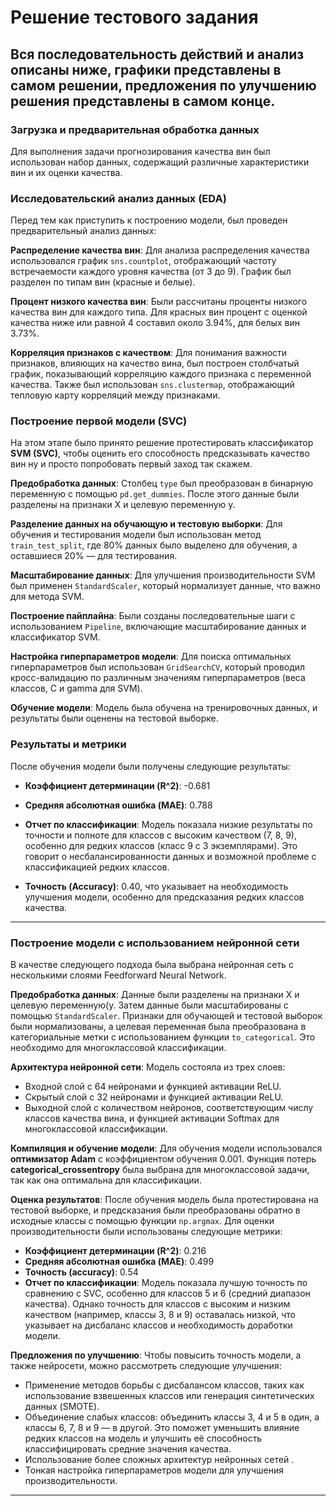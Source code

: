 # Решение тестового задания 

## Вся последовательность действий и анализ описаны ниже, графики представлены в самом решении, предложения по улучшению решения представлены в самом конце.

### Загрузка и предварительная обработка данных

Для выполнения задачи прогнозирования качества вин был использован набор данных, содержащий различные характеристики вин и их оценки качества. 

### Исследовательский анализ данных (EDA)

Перед тем как приступить к построению модели, был проведен предварительный анализ данных:

 **Распределение качества вин**:
   Для анализа распределения качества использовался график `sns.countplot`, отображающий частоту встречаемости каждого уровня качества (от 3 до 9). График был разделен по типам вин (красные и белые).

 **Процент низкого качества вин**:
   Были рассчитаны проценты низкого качества вин для каждого типа. Для красных вин процент с оценкой качества ниже или равной 4 составил около 3.94%, для белых вин 3.73%.

 **Корреляция признаков с качеством**:
   Для понимания важности признаков, влияющих на качество вина, был построен столбчатый график, показывающий корреляцию каждого признака с переменной качества. Также был использован `sns.clustermap`, отображающий тепловую карту корреляций между признаками.

### Построение первой модели (SVC)

На этом этапе было принято решение протестировать классификатор **SVM (SVC)**, чтобы оценить его способность предсказывать качество вин ну и просто попробовать первый заход так скажем. 

 **Предобработка данных**:
   Столбец `type` был преобразован в бинарную переменную с помощью `pd.get_dummies`. После этого данные были разделены на признаки X и целевую переменную y.

 **Разделение данных на обучающую и тестовую выборки**:
   Для обучения и тестирования модели был использован метод `train_test_split`, где 80% данных было выделено для обучения, а оставшиеся 20% — для тестирования.

 **Масштабирование данных**:
   Для улучшения производительности SVM был применен `StandardScaler`, который нормализует данные, что важно для метода SVM.

 **Построение пайплайна**:
   Были созданы последовательные шаги с использованием `Pipeline`, включающие масштабирование данных и классификатор SVM.

 **Настройка гиперпараметров модели**:
   Для поиска оптимальных гиперпараметров был использован `GridSearchCV`, который проводил кросс-валидацию по различным значениям гиперпараметров (веса классов, C и gamma для SVM).

 **Обучение модели**:
   Модель была обучена на тренировочных данных, и результаты были оценены на тестовой выборке.

### Результаты и метрики

После обучения модели были получены следующие результаты:

- **Коэффициент детерминации (R^2)**: -0.681
- **Средняя абсолютная ошибка (MAE)**: 0.788
- **Отчет по классификации**:
  Модель показала низкие результаты по точности и полноте для классов с высоким качеством (7, 8, 9), особенно для редких классов (класс 9 с 3 экземплярами). Это говорит о несбалансированности данных и возможной проблеме с классификацией редких классов.

- **Точность (Accuracy)**: 0.40, что указывает на необходимость улучшения модели, особенно для предсказания редких классов качества.

---

### Построение модели с использованием нейронной сети

В качестве следующего подхода была выбрана нейронная сеть с несколькими слоями Feedforward Neural Network.

 **Предобработка данных**:
   Данные были разделены на признаки X и целевую переменную(y. Затем данные были масштабированы с помощью `StandardScaler`. Признаки для обучающей и тестовой выборок были нормализованы, а целевая переменная была преобразована в категориальные метки с использованием функции `to_categorical`. Это необходимо для многоклассовой классификации.

 **Архитектура нейронной сети**:
   Модель состояла из трех слоев:
   - Входной слой с 64 нейронами и функцией активации ReLU.
   - Скрытый слой с 32 нейронами и функцией активации ReLU.
   - Выходной слой с количеством нейронов, соответствующим числу классов качества вина, и функцией активации Softmax для многоклассовой классификации.

 **Компиляция и обучение модели**:
   Для обучения модели использовался **оптимизатор Adam** с коэффициентом обучения 0.001. Функция потерь **categorical_crossentropy** была выбрана для многоклассовой задачи, так как она оптимальна для классификации.

 **Оценка результатов**:
   После обучения модель была протестирована на тестовой выборке, и предсказания были преобразованы обратно в исходные классы с помощью функции `np.argmax`. Для оценки производительности были использованы следующие метрики:
   - **Коэффициент детерминации (R^2)**: 0.216
   - **Средняя абсолютная ошибка (MAE)**: 0.499
   - **Точность (accuracy)**: 0.54
   - **Отчет по классификации**:
     Модель показала лучшую точность по сравнению с SVC, особенно для классов 5 и 6 (средний диапазон качества). Однако точность для классов с высоким и низким качеством (например, классы 3, 8 и 9) оставалась низкой, что указывает на дисбаланс классов и необходимость доработки модели.

 **Предложения по улучшению**:
   Чтобы повысить точность модели, а также нейросети, можно рассмотреть следующие улучшения:
   - Применение методов борьбы с дисбалансом классов, таких как использование взвешенных классов или генерация синтетических данных (SMOTE).
   - Объединение слабых классов: объединить классы 3, 4 и 5 в один, а классы 6, 7, 8 и 9 — в другой. Это поможет уменьшить влияние редких классов на модель и улучшить её способность классифицировать средние значения качества.
   - Использование более сложных архитектур нейронных сетей .
   - Тонкая настройка гиперпараметров модели для улучшения производительности.

---
